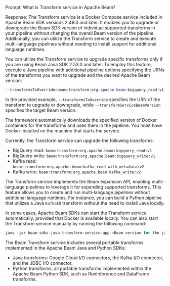 Prompt:
What is Transform service in Apache Beam?

Response:
The Transform service is a Docker Compose service included in Apache Beam SDK versions 2.49.0 and later. It enables you to upgrade or downgrade the Beam SDK version of individual supported transforms in your pipeline without changing the overall Beam version of the pipeline. Additionally, you can utilize the Transform service to create and execute multi-language pipelines without needing to install support for additional language runtimes.

You can utilize the Transform service to upgrade specific transforms only if you are using Beam Java SDK 2.53.0 and later. To employ this feature, execute a Java pipeline with additional pipeline options specifying the URNs of the transforms you want to upgrade and the desired Apache Beam version:

```java
--transformsToOverride=beam:transform:org.apache.beam:bigquery_read:v1 --transformServiceBeamVersion=2.xy.z
```

In the provided example, `--transformsToOverride` specifies the URN of the transform to upgrade or downgrade, while `--transformServiceBeamVersion` specifies the target Beam version.

The framework automatically downloads the specified version of Docker containers for the transforms and uses them in the pipeline. You must have Docker installed on the machine that starts the service.

Currently, the Transform service can upgrade the following transforms:
* BigQuery read: `beam:transform:org.apache.beam:bigquery_read:v1`
* BigQuery write: `beam:transform:org.apache.beam:bigquery_write:v1`
* Kafka read: `beam:transform:org.apache.beam:kafka_read_with_metadata:v2`
* Kafka write: `beam:transform:org.apache.beam:kafka_write:v2`

The Transform service implements the Beam expansion API, enabling multi-language pipelines to leverage it for expanding supported transforms. This feature allows you to create and run multi-language pipelines without additional language runtimes. For instance, you can build a Python pipeline that utilizes a Java `KafkaIO` transform without the need to install Java locally.

In some cases, Apache Beam SDKs can start the Transform service automatically, provided that Docker is available locally. You can also start the Transform service manually by running the following command:

```java
java -jar beam-sdks-java-transform-service-app-<Beam version for the jar>.jar --port <port> --beam_version <Beam version for the transform service> --project_name <a unique ID for the transform service> --command up
```

The Beam Transform service includes several portable transforms implemented in the Apache Beam Java and Python SDKs:
* Java transforms: Google Cloud I/O connectors, the Kafka I/O connector, and the JDBC I/O connector.
* Python transforms: all portable transforms implemented within the Apache Beam Python SDK, such as RunInference and DataFrame transforms.

